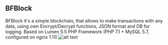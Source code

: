 ## BFBlock
BFBlock it's a simple blockchain, that allows to make transactions with any data, using own Encrypt/Decrypt functions, JSON format and DB for logging. Based on Lumen 5.5 PHP Framework (PHP 7.1 + MySQL 5.7, configured on nginx 1.11)
![alt text](http://codecustoms.ru/img/logo.png)
